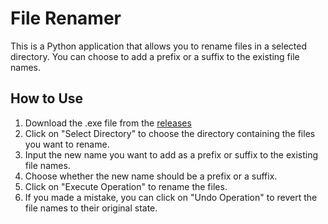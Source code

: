 ﻿# File Renamer

This is a Python application that allows you to rename files in a selected directory. You can choose to add a prefix or a suffix to the existing file names.

## How to Use

1. Download the .exe file from the [releases](https://github.com/mjfactor/file-bulk-renamer/releases)
2. Click on "Select Directory" to choose the directory containing the files you want to rename.
3. Input the new name you want to add as a prefix or suffix to the existing file names.
4. Choose whether the new name should be a prefix or a suffix.
5. Click on "Execute Operation" to rename the files.
6. If you made a mistake, you can click on "Undo Operation" to revert the file names to their original state.



